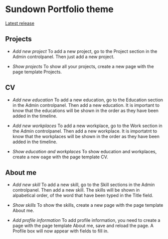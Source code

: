 # Sundown Portfolio theme
[Latest release](https://github.com/vabrell/sundown-portfolio/archive/1.1.0.zip)

## Projects

- _Add new project_
  To add a new project, go to the Project section in the Admin controlpanel.
  Then just add a new project.

- _Show projects_
  To show all your projects, create a new page with the page template Projects.

## CV

- _Add new education_
  To add a new education, go to the Education section in the Admin controlpanel.
  Then add a new education. It is important to know that the educations will be shown in the order as they have been added in the timeline.

- _Add new workplaces_
  To add a new workplace, go to the Work section in the Admin controlpanel.
  Then add a new workplace. It is importatnt to know that the workplaces will be shown in the order as they have been added in the timeline.

- _Show education and workplaces_
  To show education and workplaces, create a new oage with the page template CV.

## About me

- _Add new skill_
  To add a new skill, go to the Skill sections in the Admin controlpanel.
  Then add a new skill. The skills will be shown in alpabetical order, of the word that have been typed in the Title field.

- _Show skills_
  To show the skills, create a new page with the page template About me.

- _Add profile information_
  To add profile information, you need to create a page with the page template About me, save and reload the page.
  A Profile box will now appear with fields to fill in.
